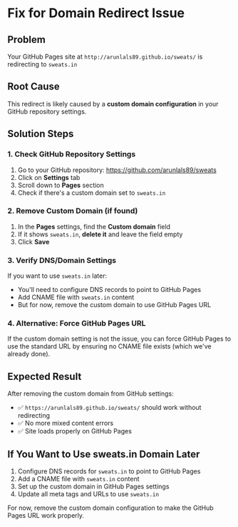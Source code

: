 # Fix for Domain Redirect Issue

## Problem
Your GitHub Pages site at `http://arunlals89.github.io/sweats/` is redirecting to `sweats.in`

## Root Cause
This redirect is likely caused by a **custom domain configuration** in your GitHub repository settings.

## Solution Steps

### 1. Check GitHub Repository Settings
1. Go to your GitHub repository: https://github.com/arunlals89/sweats
2. Click on **Settings** tab
3. Scroll down to **Pages** section
4. Check if there's a custom domain set to `sweats.in`

### 2. Remove Custom Domain (if found)
1. In the **Pages** settings, find the **Custom domain** field
2. If it shows `sweats.in`, **delete it** and leave the field empty
3. Click **Save**

### 3. Verify DNS/Domain Settings
If you want to use `sweats.in` later:
- You'll need to configure DNS records to point to GitHub Pages
- Add CNAME file with `sweats.in` content
- But for now, remove the custom domain to use GitHub Pages URL

### 4. Alternative: Force GitHub Pages URL
If the custom domain setting is not the issue, you can force GitHub Pages to use the standard URL by ensuring no CNAME file exists (which we've already done).

## Expected Result
After removing the custom domain from GitHub settings:
- ✅ `https://arunlals89.github.io/sweats/` should work without redirecting
- ✅ No more mixed content errors
- ✅ Site loads properly on GitHub Pages

## If You Want to Use sweats.in Domain Later
1. Configure DNS records for `sweats.in` to point to GitHub Pages
2. Add a CNAME file with `sweats.in` content
3. Set up the custom domain in GitHub Pages settings
4. Update all meta tags and URLs to use `sweats.in`

For now, remove the custom domain configuration to make the GitHub Pages URL work properly.
